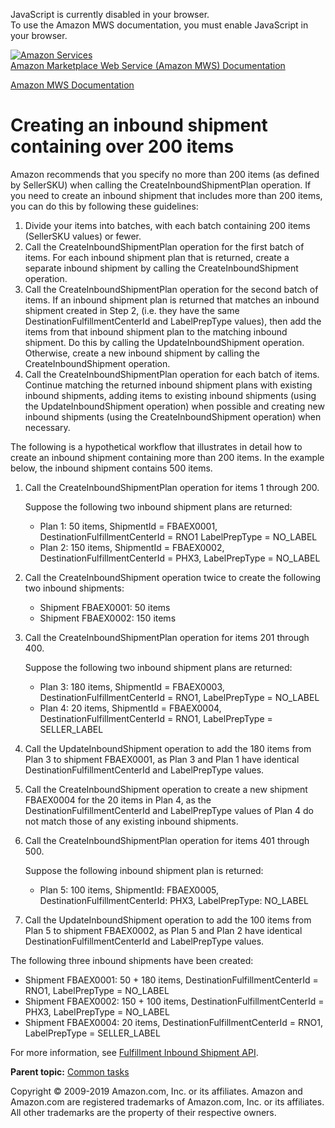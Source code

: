 <div id="MWSDX_noscript">

JavaScript is currently disabled in your browser.  
To use the Amazon MWS documentation, you must enable JavaScript in your
browser.

</div>

<div id="MWSDX_divtop">

[![Amazon
Services](https://images-na.ssl-images-amazon.com/images/G/08/mwsportal/fr_FR/amazonservices.gif
"Amazon Services")](http://services.amazon.fr)  
<span id="MWSDX_titlebar">[Amazon Marketplace Web Service (Amazon MWS)
Documentation](https://developer.amazonservices.fr/gp/mws/docs.html)</span>

</div>

<div id="MWSDX_divbottom">

<div id="MWSDX_divleft">

<div id="MWSDX_toc">

</div>

</div>

<div id="MWSDX_divright">

<div id="MWSDX_content">

<span id="MWSDX_breadcrumbs">[Amazon MWS
Documentation](https://developer.amazonservices.fr/gp/mws/docs.html)</span>

<div id="FBAGuide_CreateShipment200Items.dita" class="nested0">

# Creating an inbound shipment containing over 200 items

<div class="body">

Amazon recommends that you specify no more than 200 items (as defined by
<span class="keyword parmname">SellerSKU</span>) when calling the
<span class="keyword apiname">CreateInboundShipmentPlan</span>
operation. If you need to create an inbound shipment that includes more
than 200 items, you can do this by following these guidelines:

1.  Divide your items into batches, with each batch containing 200 items
    (<span class="keyword parmname">SellerSKU</span> values) or fewer.
2.  Call the
    <span class="keyword apiname">CreateInboundShipmentPlan</span>
    operation for the first batch of items. For each inbound shipment
    plan that is returned, create a separate inbound shipment by calling
    the <span class="keyword apiname">CreateInboundShipment</span>
    operation.
3.  Call the
    <span class="keyword apiname">CreateInboundShipmentPlan</span>
    operation for the second batch of items. If an inbound shipment plan
    is returned that matches an inbound shipment created in Step 2,
    (i.e. they have the same
    <span class="keyword parmname">DestinationFulfillmentCenterId</span>
    and <span class="keyword parmname">LabelPrepType</span> values),
    then add the items from that inbound shipment plan to the matching
    inbound shipment. Do this by calling the
    <span class="keyword apiname">UpdateInboundShipment</span>
    operation. Otherwise, create a new inbound shipment by calling the
    <span class="keyword apiname">CreateInboundShipment</span>
    operation.
4.  Call the
    <span class="keyword apiname">CreateInboundShipmentPlan</span>
    operation for each batch of items. Continue matching the returned
    inbound shipment plans with existing inbound shipments, adding items
    to existing inbound shipments (using the
    <span class="keyword apiname">UpdateInboundShipment</span>
    operation) when possible and creating new inbound shipments (using
    the <span class="keyword apiname">CreateInboundShipment</span>
    operation) when necessary.

The following is a hypothetical workflow that illustrates in detail how
to create an inbound shipment containing more than 200 items. In the
example below, the inbound shipment contains 500 items.

1.  Call the
    <span class="keyword apiname">CreateInboundShipmentPlan</span>
    operation for items 1 through 200.
    
    Suppose the following two inbound shipment plans are returned:
    
      - Plan 1: 50 items,
        <span class="keyword parmname">ShipmentId</span> = FBAEX0001,
        <span class="keyword parmname">DestinationFulfillmentCenterId</span>
        = RNO1 <span class="keyword parmname">LabelPrepType</span> =
        NO\_LABEL
      - Plan 2: 150 items,
        <span class="keyword parmname">ShipmentId</span> = FBAEX0002,
        <span class="keyword parmname">DestinationFulfillmentCenterId</span>
        = PHX3, <span class="keyword parmname">LabelPrepType</span> =
        NO\_LABEL

2.  Call the <span class="keyword apiname">CreateInboundShipment</span>
    operation twice to create the following two inbound shipments:
    
      - Shipment FBAEX0001: 50 items
      - Shipment FBAEX0002: 150 items

3.  Call the
    <span class="keyword apiname">CreateInboundShipmentPlan</span>
    operation for items 201 through 400.
    
    Suppose the following two inbound shipment plans are returned:
    
      - Plan 3: 180 items,
        <span class="keyword parmname">ShipmentId</span> = FBAEX0003,
        <span class="keyword parmname">DestinationFulfillmentCenterId</span>
        = RNO1, <span class="keyword parmname">LabelPrepType</span> =
        NO\_LABEL
      - Plan 4: 20 items,
        <span class="keyword parmname">ShipmentId</span> = FBAEX0004,
        <span class="keyword parmname">DestinationFulfillmentCenterId</span>
        = RNO1, <span class="keyword parmname">LabelPrepType</span> =
        SELLER\_LABEL

4.  Call the <span class="keyword apiname">UpdateInboundShipment</span>
    operation to add the 180 items from Plan 3 to shipment FBAEX0001, as
    Plan 3 and Plan 1 have identical
    <span class="keyword parmname">DestinationFulfillmentCenterId</span>
    and <span class="keyword parmname">LabelPrepType</span> values.

5.  Call the <span class="keyword apiname">CreateInboundShipment</span>
    operation to create a new shipment FBAEX0004 for the 20 items in
    Plan 4, as the
    <span class="keyword parmname">DestinationFulfillmentCenterId</span>
    and <span class="keyword parmname">LabelPrepType</span> values of
    Plan 4 do not match those of any existing inbound shipments.

6.  Call the
    <span class="keyword apiname">CreateInboundShipmentPlan</span>
    operation for items 401 through 500.
    
    Suppose the following inbound shipment plan is returned:
    
      - Plan 5: 100 items,
        <span class="keyword parmname">ShipmentId</span>: FBAEX0005,
        <span class="keyword parmname">DestinationFulfillmentCenterId</span>:
        PHX3, <span class="keyword parmname">LabelPrepType</span>:
        NO\_LABEL

7.  Call the <span class="keyword apiname">UpdateInboundShipment</span>
    operation to add the 100 items from Plan 5 to shipment FBAEX0002, as
    Plan 5 and Plan 2 have identical
    <span class="keyword parmname">DestinationFulfillmentCenterId</span>
    and <span class="keyword parmname">LabelPrepType</span> values.

The following three inbound shipments have been created:

  - Shipment FBAEX0001: 50 + 180 items,
    <span class="keyword parmname">DestinationFulfillmentCenterId</span>
    = RNO1, <span class="keyword parmname">LabelPrepType</span> =
    NO\_LABEL
  - Shipment FBAEX0002: 150 + 100 items,
    <span class="keyword parmname">DestinationFulfillmentCenterId</span>
    = PHX3, <span class="keyword parmname">LabelPrepType</span> =
    NO\_LABEL
  - Shipment FBAEX0004: 20 items,
    <span class="keyword parmname">DestinationFulfillmentCenterId</span>
    = RNO1, <span class="keyword parmname">LabelPrepType</span> =
    SELLER\_LABEL

For more information, see [Fulfillment Inbound Shipment
API](../fba_inbound/FBAInbound_Overview.html).

</div>

<div class="related-links">

<div class="familylinks">

<div class="parentlink">

**Parent topic:** [Common tasks](../fba_guide/FBAGuide_CommonTasks.html)

</div>

</div>

</div>

</div>

<div id="MWSDX_footer">

Copyright © 2009-2019 Amazon.com, Inc. or its affiliates. Amazon and
Amazon.com are registered trademarks of Amazon.com, Inc. or its
affiliates. All other trademarks are the property of their respective
owners.

</div>

</div>

</div>

<div style="clear: both;">

</div>

</div>
